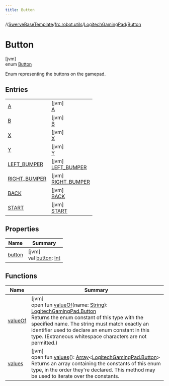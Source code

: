 ```yaml
---
title: Button
---
```

//[SwerveBaseTemplate](../../../../index.html)/[frc.robot.utils](../../index.html)/[LogitechGamingPad](../index.html)/[Button](index.html)



# Button



[jvm]\
enum [Button](index.html)

Enum representing the buttons on the gamepad.



## Entries


| | |
|---|---|
| [A](-a/index.html) | [jvm]<br>[A](-a/index.html) |
| [B](-b/index.html) | [jvm]<br>[B](-b/index.html) |
| [X](-x/index.html) | [jvm]<br>[X](-x/index.html) |
| [Y](-y/index.html) | [jvm]<br>[Y](-y/index.html) |
| [LEFT_BUMPER](-l-e-f-t_-b-u-m-p-e-r/index.html) | [jvm]<br>[LEFT_BUMPER](-l-e-f-t_-b-u-m-p-e-r/index.html) |
| [RIGHT_BUMPER](-r-i-g-h-t_-b-u-m-p-e-r/index.html) | [jvm]<br>[RIGHT_BUMPER](-r-i-g-h-t_-b-u-m-p-e-r/index.html) |
| [BACK](-b-a-c-k/index.html) | [jvm]<br>[BACK](-b-a-c-k/index.html) |
| [START](-s-t-a-r-t/index.html) | [jvm]<br>[START](-s-t-a-r-t/index.html) |


## Properties


| Name | Summary |
|---|---|
| [button](button.html) | [jvm]<br>val [button](button.html): [Int](https://kotlinlang.org/api/latest/jvm/stdlib/kotlin/-int/index.html) |


## Functions


| Name | Summary |
|---|---|
| [valueOf](value-of.html) | [jvm]<br>open fun [valueOf](value-of.html)(name: [String](https://docs.oracle.com/javase/8/docs/api/java/lang/String.html)): [LogitechGamingPad.Button](index.html)<br>Returns the enum constant of this type with the specified name. The string must match exactly an identifier used to declare an enum constant in this type. (Extraneous whitespace characters are not permitted.) |
| [values](values.html) | [jvm]<br>open fun [values](values.html)(): [Array](https://kotlinlang.org/api/latest/jvm/stdlib/kotlin/-array/index.html)&lt;[LogitechGamingPad.Button](index.html)&gt;<br>Returns an array containing the constants of this enum type, in the order they're declared. This method may be used to iterate over the constants. |

